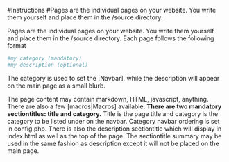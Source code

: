 #Instructions
#Pages are the individual pages on your website. You write them yourself and place them in the /source directory.

Pages are the individual pages on your website. You write them yourself and place them in the /source directory. Each page follows the following format
```php
#my category (mandatory)
#my description (optional)
```
The category is used to set the [Navbar], while the description will appear on the main page as a small blurb.

The page content may contain markdown, HTML, javascript, anything. There are also a few [macros|Macros] available.
<b>There are two mandatory sectiontitles: title and category.</b> Title is the page title and category is the category to be listed under on the navbar. Category navbar ordering is set in config.php. There is also the description sectiontitle which will display in index.html as well as the top of the page. The sectiontitle summary may be used in the same fashion as description except it will not be placed on the main page.

